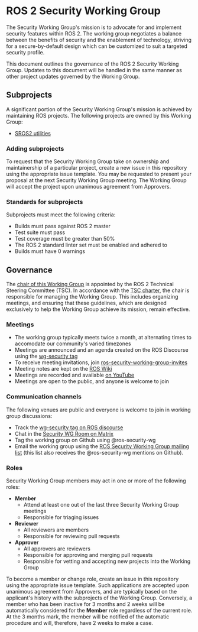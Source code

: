 # ROS 2 Security Working Group
The Security Working Group's mission is to advocate for and implement security features within ROS 2. The working group negotiates a balance between the benefits of security and the enablement of technology, striving for a secure-by-default design which can be customized to suit a targeted security profile.

This document outlines the governance of the ROS 2 Security Working Group. Updates to this document will be handled in the same manner as other project updates governed by the Working Group.

## Subprojects
A significant portion of the Security Working Group's mission is achieved by maintaining ROS projects. The following projects are owned by this Working Group:

* [SROS2 utilities](https://github.com/ros2/sros2)

### Adding subprojects
To request that the Security Working Group take on ownership and maintainership of a particular project, create a new issue in this repository using the appropriate issue template. You may be requested to present your proposal at the next Security Working Group meeting. The Working Group will accept the project upon unanimous agreement from Approvers.

### Standards for subprojects
Subprojects must meet the following criteria:
* Builds must pass against ROS 2 master
* Test suite must pass
* Test coverage must be greater than 50%
* The ROS 2 standard linter set must be enabled and adhered to
* Builds must have 0 warnings

## Governance
The [chair of this Working Group](https://index.ros.org/doc/ros2/Governance/) is appointed by the ROS 2 Technical Steering Committee (TSC). In accordance with the [TSC charter](https://index.ros.org/doc/ros2/_downloads/f48e811f5e1a3760466483bf752f1a9e/ros2-tsc-charter.pdf), the chair is responsible for managing the Working Group. This includes organizing meetings, and ensuring that these guidelines, which are designed exclusively to help the Working Group achieve its mission, remain effective.

### Meetings
* The working group typically meets twice a month, at alternating times to accomodate our community's varied timezones
* Meetings are announced and an agenda created on the ROS Discourse using the [wg-security tag](https://discourse.ros.org/tags/wg-security)
* To receive meeting invitations, join [ros-security-working-group-invites](https://groups.google.com/forum/#!forum/ros-security-working-group-invites)
* Meeting notes are kept on the [ROS Wiki](http://wiki.ros.org/ROS2/WorkingGroups/Security)
* Meetings are recorded and available [on YouTube](https://www.youtube.com/playlist?list=PLpUh4ScdBhSMaEekJ8xeAAGmWUgR9S1K_)
* Meetings are open to the public, and anyone is welcome to join

### Communication channels
The following venues are public and everyone is welcome to join in working group discussions:
* Track the [wg-security tag on ROS discourse](https://discourse.ros.org/tags/wg-security)
* Chat in the [Security WG Room on Matrix](https://matrix.to/#/!LcRLnAIRWjSCfZmMeD:matrix.org?via=matrix.org)
* Tag the working group on Github using @ros-security-wg
* Email the working group using the [ROS Security Working Group mailing list](https://groups.google.com/forum/#!forum/ros-security) (this list also receives the @ros-security-wg mentions on Github).

### Roles
Security Working Group members may act in one or more of the following roles:
* __Member__
  * Attend at least one out of the last three Security Working Group meetings
  * Responsible for triaging issues
* __Reviewer__
  * All reviewers are members
  * Responsible for reviewing pull requests
* __Approver__
  * All approvers are reviewers
  * Responsible for approving and merging pull requests
  * Responsible for vetting and accepting new projects into the Working Group

To become a member or change role, create an issue in this repository using the appropriate issue template. Such applications are accepted upon unanimous agreement from Approvers, and are typically based on the applicant's history with the subprojects of the Working Group.
Conversely, a member who has been inactive for 3 months and 2 weeks will be automatically considered for the __Member__ role regardless of the current role. At the 3 months mark, the member will be notified of the automatic procedure and will, therefore, have 2 weeks to make a case.
